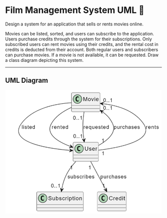 # Film Management System UML :gem:

Design a system for an application that sells or rents movies online.

Movies can be listed, sorted, and users can subscribe to the application.
Users purchase credits through the system for their subscriptions.
Only subscribed users can rent movies using their credits, and the rental cost in credits is deducted from their account.
Both regular users and subscribers can purchase movies.
If a movie is not available, it can be requested.
Draw a class diagram depicting this system.

---

## UML Diagram

![preview](film_diagram.png)
